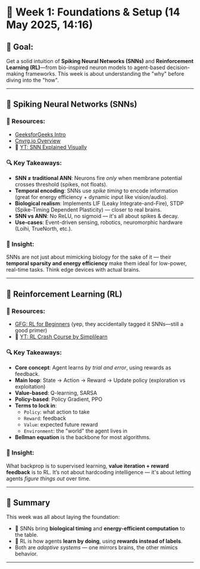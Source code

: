 # 🧠 Week 1: Foundations & Setup (14 May 2025, 14:16)

## 🚀 Goal:
Get a solid intuition of **Spiking Neural Networks (SNNs)** and **Reinforcement Learning (RL)**—from bio-inspired neuron models to agent-based decision-making frameworks. This week is about understanding the "why" before diving into the "how".

---

## 🧩 Spiking Neural Networks (SNNs)

### 🔗 Resources:
- [GeeksforGeeks Intro](https://www.geeksforgeeks.org/spiking-neural-networks-in-deep-learning/)
- [Cnvrg.io Overview](https://cnvrg.io/spiking-neural-networks/)
- 🎥 [YT: SNN Explained Visually](https://www.youtube.com/watch?v=GTXTQ_sOxak)

### 🔍 Key Takeaways:
- **SNN ≠ traditional ANN**: Neurons fire *only* when membrane potential crosses threshold (spikes, not floats).
- **Temporal encoding**: SNNs use *spike timing* to encode information (great for energy efficiency + dynamic input like vision/audio).
- **Biological realism**: Implements LIF (Leaky Integrate-and-Fire), STDP (Spike-Timing Dependent Plasticity) — closer to real brains.
- **SNN vs ANN**: No ReLU, no sigmoid — it's all about spikes & decay.
- **Use-cases**: Event-driven sensing, robotics, neuromorphic hardware (Loihi, TrueNorth, etc.).

### 🧠 Insight:
SNNs are not just about mimicking biology for the sake of it — their **temporal sparsity and energy efficiency** make them ideal for low-power, real-time tasks. Think edge devices with actual brains.

---

## 🤖 Reinforcement Learning (RL)

### 🔗 Resources:
- [GFG: RL for Beginners](https://www.geeksforgeeks.org/spiking-neural-networks-in-deep-learning/) (yep, they accidentally tagged it SNNs—still a good primer)
- 🎥 [YT: RL Crash Course by Simplilearn](https://www.youtube.com/watch?v=Mut_u40Sqz4)

### 🔍 Key Takeaways:
- **Core concept**: Agent learns *by trial and error*, using rewards as feedback.
- **Main loop**: State → Action → Reward → Update policy (exploration vs exploitation)
- **Value-based**: Q-learning, SARSA
- **Policy-based**: Policy Gradient, PPO
- **Terms to lock in**:
  - `Policy`: what action to take
  - `Reward`: feedback
  - `Value`: expected future reward
  - `Environment`: the "world" the agent lives in
- **Bellman equation** is the backbone for most algorithms.

### 🧠 Insight:
What backprop is to supervised learning, **value iteration + reward feedback** is to RL. It’s not about hardcoding intelligence — it's about letting agents *figure things out* over time.

---

## 📝 Summary

This week was all about laying the foundation:
- 🔌 SNNs bring **biological timing** and **energy-efficient computation** to the table.
- 🧭 RL is how agents **learn by doing**, using **rewards instead of labels**.
- Both are *adaptive systems* — one mirrors brains, the other mimics behavior.

---


